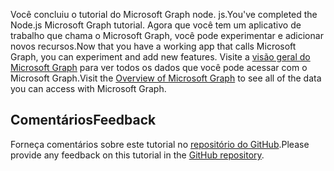 <!-- markdownlint-disable MD002 MD041 -->

<span data-ttu-id="a8063-101">Você concluiu o tutorial do Microsoft Graph node. js.</span><span class="sxs-lookup"><span data-stu-id="a8063-101">You've completed the Node.js Microsoft Graph tutorial.</span></span> <span data-ttu-id="a8063-102">Agora que você tem um aplicativo de trabalho que chama o Microsoft Graph, você pode experimentar e adicionar novos recursos.</span><span class="sxs-lookup"><span data-stu-id="a8063-102">Now that you have a working app that calls Microsoft Graph, you can experiment and add new features.</span></span> <span data-ttu-id="a8063-103">Visite a [visão geral do Microsoft Graph](/graph/overview) para ver todos os dados que você pode acessar com o Microsoft Graph.</span><span class="sxs-lookup"><span data-stu-id="a8063-103">Visit the [Overview of Microsoft Graph](/graph/overview) to see all of the data you can access with Microsoft Graph.</span></span>

## <a name="feedback"></a><span data-ttu-id="a8063-104">Comentários</span><span class="sxs-lookup"><span data-stu-id="a8063-104">Feedback</span></span>

<span data-ttu-id="a8063-105">Forneça comentários sobre este tutorial no [repositório do GitHub](https://github.com/microsoftgraph/msgraph-training-nodeexpressapp).</span><span class="sxs-lookup"><span data-stu-id="a8063-105">Please provide any feedback on this tutorial in the [GitHub repository](https://github.com/microsoftgraph/msgraph-training-nodeexpressapp).</span></span>